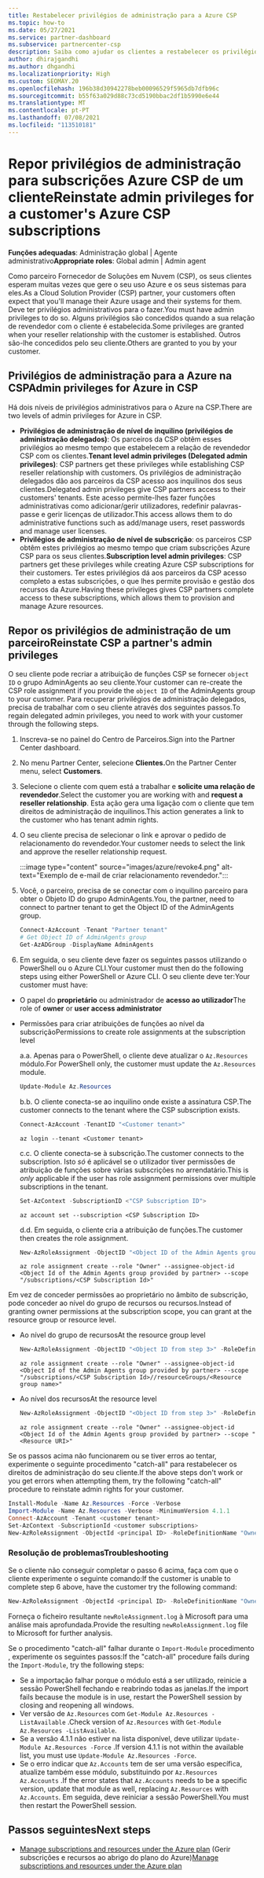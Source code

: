 ```yaml
---
title: Restabelecer privilégios de administração para a Azure CSP
ms.topic: how-to
ms.date: 05/27/2021
ms.service: partner-dashboard
ms.subservice: partnercenter-csp
description: Saiba como ajudar os clientes a restabelecer os privilégios de administração de um parceiro para que o parceiro possa ajudar a gerir as subscrições Azure Fornecedor de Soluções em Nuvem (CSP) de um cliente.
author: dhirajgandhi
ms.author: dhgandhi
ms.localizationpriority: High
ms.custom: SEOMAY.20
ms.openlocfilehash: 196b38d30942278beb00096529f5965db7dfb96c
ms.sourcegitcommit: b55f63a029d88c73cd5190bbac2df1b5990e6e44
ms.translationtype: MT
ms.contentlocale: pt-PT
ms.lasthandoff: 07/08/2021
ms.locfileid: "113510181"
---
```

# <a name="reinstate-admin-privileges-for-a-customers-azure-csp-subscriptions"></a><span data-ttu-id="56bc2-103">Repor privilégios de administração para subscrições Azure CSP de um cliente</span><span class="sxs-lookup"><span data-stu-id="56bc2-103">Reinstate admin privileges for a customer's Azure CSP subscriptions</span></span>  

<span data-ttu-id="56bc2-104">**Funções adequadas**: Administração global | Agente administrativo</span><span class="sxs-lookup"><span data-stu-id="56bc2-104">**Appropriate roles**: Global admin | Admin agent</span></span>

<span data-ttu-id="56bc2-105">Como parceiro Fornecedor de Soluções em Nuvem (CSP), os seus clientes esperam muitas vezes que gere o seu uso Azure e os seus sistemas para eles.</span><span class="sxs-lookup"><span data-stu-id="56bc2-105">As a Cloud Solution Provider (CSP) partner, your customers often expect that you'll manage their Azure usage and their systems for them.</span></span> <span data-ttu-id="56bc2-106">Deve ter privilégios administrativos para o fazer.</span><span class="sxs-lookup"><span data-stu-id="56bc2-106">You must have admin privileges to do so.</span></span> <span data-ttu-id="56bc2-107">Alguns privilégios são concedidos quando a sua relação de revendedor com o cliente é estabelecida.</span><span class="sxs-lookup"><span data-stu-id="56bc2-107">Some privileges are granted when your reseller relationship with the customer is established.</span></span> <span data-ttu-id="56bc2-108">Outros são-lhe concedidos pelo seu cliente.</span><span class="sxs-lookup"><span data-stu-id="56bc2-108">Others are granted to you by your customer.</span></span>

## <a name="admin-privileges-for-azure-in-csp"></a><span data-ttu-id="56bc2-109">Privilégios de administração para a Azure na CSP</span><span class="sxs-lookup"><span data-stu-id="56bc2-109">Admin privileges for Azure in CSP</span></span>

<span data-ttu-id="56bc2-110">Há dois níveis de privilégios administrativos para o Azure na CSP.</span><span class="sxs-lookup"><span data-stu-id="56bc2-110">There are two levels of admin privileges for Azure in CSP.</span></span>

- <span data-ttu-id="56bc2-111">**Privilégios de administração de nível de inquilino (privilégios de administração delegados)**: Os parceiros da CSP obtêm esses privilégios ao mesmo tempo que estabelecem a relação de revendedor CSP com os clientes.</span><span class="sxs-lookup"><span data-stu-id="56bc2-111">**Tenant level admin privileges (Delegated admin privileges)**:  CSP partners get these privileges while establishing CSP reseller relationship with customers.</span></span> <span data-ttu-id="56bc2-112">Os privilégios de administração delegados dão aos parceiros da CSP acesso aos inquilinos dos seus clientes.</span><span class="sxs-lookup"><span data-stu-id="56bc2-112">Delegated admin privileges give CSP partners access to their customers' tenants.</span></span> <span data-ttu-id="56bc2-113">Este acesso permite-lhes fazer funções administrativas como adicionar/gerir utilizadores, redefinir palavras-passe e gerir licenças de utilizador.</span><span class="sxs-lookup"><span data-stu-id="56bc2-113">This access allows them to do administrative functions such as add/manage users, reset passwords and manage user licenses.</span></span>
- <span data-ttu-id="56bc2-114">**Privilégios de administração de nível de subscrição**: os parceiros CSP obtêm estes privilégios ao mesmo tempo que criam subscrições Azure CSP para os seus clientes.</span><span class="sxs-lookup"><span data-stu-id="56bc2-114">**Subscription level admin privileges**: CSP partners get these privileges while creating Azure CSP subscriptions for their customers.</span></span> <span data-ttu-id="56bc2-115">Ter estes privilégios dá aos parceiros da CSP acesso completo a estas subscrições, o que lhes permite provisão e gestão dos recursos da Azure.</span><span class="sxs-lookup"><span data-stu-id="56bc2-115">Having these privileges gives CSP partners complete access to these subscriptions, which allows them to provision and manage Azure resources.</span></span>

## <a name="reinstate-csp-a-partners-admin-privileges"></a><span data-ttu-id="56bc2-116">Repor os privilégios de administração de um parceiro</span><span class="sxs-lookup"><span data-stu-id="56bc2-116">Reinstate CSP a partner's admin privileges</span></span>

<span data-ttu-id="56bc2-117">O seu cliente pode recriar a atribuição de funções CSP se fornecer `object ID` o grupo AdminAgents ao seu cliente.</span><span class="sxs-lookup"><span data-stu-id="56bc2-117">Your customer can re-create the CSP role assignment if you provide the `object ID` of the AdminAgents group to your customer.</span></span> <span data-ttu-id="56bc2-118">Para recuperar privilégios de administração delegados, precisa de trabalhar com o seu cliente através dos seguintes passos.</span><span class="sxs-lookup"><span data-stu-id="56bc2-118">To regain delegated admin privileges, you need to work with your customer through the following steps.</span></span>

1. <span data-ttu-id="56bc2-119">Inscreva-se no painel do Centro de Parceiros.</span><span class="sxs-lookup"><span data-stu-id="56bc2-119">Sign into the Partner Center dashboard.</span></span>

2. <span data-ttu-id="56bc2-120">No menu Partner Center, selecione **Clientes.**</span><span class="sxs-lookup"><span data-stu-id="56bc2-120">On the Partner Center menu, select **Customers**.</span></span>

3. <span data-ttu-id="56bc2-121">Selecione o cliente com quem está a trabalhar e **solicite uma relação de revendedor**.</span><span class="sxs-lookup"><span data-stu-id="56bc2-121">Select the customer you are working with and **request a reseller relationship**.</span></span> <span data-ttu-id="56bc2-122">Esta ação gera uma ligação com o cliente que tem direitos de administração de inquilinos.</span><span class="sxs-lookup"><span data-stu-id="56bc2-122">This action generates a link to the customer who has tenant admin rights.</span></span>

4. <span data-ttu-id="56bc2-123">O seu cliente precisa de selecionar o link e aprovar o pedido de relacionamento do revendedor.</span><span class="sxs-lookup"><span data-stu-id="56bc2-123">Your customer needs to select the link and approve the reseller relationship request.</span></span>

   :::image type="content" source="images/azure/revoke4.png" alt-text="Exemplo de e-mail de criar relacionamento revendedor.":::

5. <span data-ttu-id="56bc2-125">Você, o parceiro, precisa de se conectar com o inquilino parceiro para obter o Objeto ID do grupo AdminAgents.</span><span class="sxs-lookup"><span data-stu-id="56bc2-125">You, the partner, need to connect to partner tenant to get the Object ID of the AdminAgents group.</span></span>
  
   ```powershell
   Connect-AzAccount -Tenant "Partner tenant"
   # Get Object ID of AdminAgents group
   Get-AzADGroup -DisplayName AdminAgents
   ```

6. <span data-ttu-id="56bc2-126">Em seguida, o seu cliente deve fazer os seguintes passos utilizando o PowerShell ou o Azure CLI.</span><span class="sxs-lookup"><span data-stu-id="56bc2-126">Your customer must then do the following steps using either PowerShell or Azure CLI.</span></span> <span data-ttu-id="56bc2-127">O seu cliente deve ter:</span><span class="sxs-lookup"><span data-stu-id="56bc2-127">Your customer must have:</span></span>

- <span data-ttu-id="56bc2-128">O papel do **proprietário** ou administrador de **acesso ao utilizador**</span><span class="sxs-lookup"><span data-stu-id="56bc2-128">The role of **owner** or **user access administrator**</span></span> 
- <span data-ttu-id="56bc2-129">Permissões para criar atribuições de funções ao nível da subscrição</span><span class="sxs-lookup"><span data-stu-id="56bc2-129">Permissions to create role assignments at the subscription level</span></span>

   <span data-ttu-id="56bc2-130">a.</span><span class="sxs-lookup"><span data-stu-id="56bc2-130">a.</span></span> <span data-ttu-id="56bc2-131">Apenas para o PowerShell, o cliente deve atualizar o `Az.Resources` módulo.</span><span class="sxs-lookup"><span data-stu-id="56bc2-131">For PowerShell only, the customer must update the `Az.Resources` module.</span></span>
   ```powershell
   Update-Module Az.Resources
   ```

   <span data-ttu-id="56bc2-132">b.</span><span class="sxs-lookup"><span data-stu-id="56bc2-132">b.</span></span> <span data-ttu-id="56bc2-133">O cliente conecta-se ao inquilino onde existe a assinatura CSP.</span><span class="sxs-lookup"><span data-stu-id="56bc2-133">The customer connects to the tenant where the CSP subscription exists.</span></span>
   ```powershell
   Connect-AzAccount -TenantID "<Customer tenant>"
   ```
   ```azurecli
   az login --tenant <Customer tenant>
   ```

   <span data-ttu-id="56bc2-134">c.</span><span class="sxs-lookup"><span data-stu-id="56bc2-134">c.</span></span> <span data-ttu-id="56bc2-135">O cliente conecta-se à subscrição.</span><span class="sxs-lookup"><span data-stu-id="56bc2-135">The customer connects to the subscription.</span></span> <span data-ttu-id="56bc2-136">Isto *só* é aplicável se o utilizador tiver permissões de atribuição de funções sobre várias subscrições no arrendatário.</span><span class="sxs-lookup"><span data-stu-id="56bc2-136">This is *only* applicable if the user has role assignment permissions over multiple subscriptions in the tenant.</span></span>

   ```powershell
   Set-AzContext -SubscriptionID <"CSP Subscription ID">
   ```
   ```azurecli
   az account set --subscription <CSP Subscription ID>
   ```

   <span data-ttu-id="56bc2-137">d.</span><span class="sxs-lookup"><span data-stu-id="56bc2-137">d.</span></span> <span data-ttu-id="56bc2-138">Em seguida, o cliente cria a atribuição de funções.</span><span class="sxs-lookup"><span data-stu-id="56bc2-138">The customer then creates the role assignment.</span></span>
    
   ```powershell
   New-AzRoleAssignment -ObjectID "<Object ID of the Admin Agents group provided by partner>" -RoleDefinitionName "Owner" -Scope "/subscriptions/'<CSP subscription ID>'"
   ```
   ```azurecli
   az role assignment create --role "Owner" --assignee-object-id <Object Id of the Admin Agents group provided by partner> --scope "/subscriptions/<CSP Subscription Id>"
   ```

<span data-ttu-id="56bc2-139">Em vez de conceder permissões ao proprietário no âmbito de subscrição, pode conceder ao nível do grupo de recursos ou recursos.</span><span class="sxs-lookup"><span data-stu-id="56bc2-139">Instead of granting owner permissions at the subscription scope, you can grant at the resource group or resource level.</span></span> 

- <span data-ttu-id="56bc2-140">Ao nível do grupo de recursos</span><span class="sxs-lookup"><span data-stu-id="56bc2-140">At the resource group level</span></span>

   ```powershell
   New-AzRoleAssignment -ObjectID "<Object ID from step 3>" -RoleDefinitionName Owner -Scope "/subscriptions/'SubscriptionID of CSP subscription'/resourceGroups/'Resource group name'"
   ```

   ```azurecli
   az role assignment create --role "Owner" --assignee-object-id <Object Id of the Admin Agents group provided by partner> --scope "/subscriptions/<CSP Subscription Id>//resourceGroups/<Resource group name>"
   ```

- <span data-ttu-id="56bc2-141">Ao nível dos recursos</span><span class="sxs-lookup"><span data-stu-id="56bc2-141">At the resource level</span></span>

   ```powershell
   New-AzRoleAssignment -ObjectID "<Object ID from step 3>" -RoleDefinitionName Owner -Scope "<Resource URI>"
   ```

   ```azurecli
   az role assignment create --role "Owner" --assignee-object-id <Object Id of the Admin Agents group provided by partner> --scope "<Resource URI>"
   ```

<span data-ttu-id="56bc2-142">Se os passos acima não funcionarem ou se tiver erros ao tentar, experimente o seguinte procedimento "catch-all" para restabelecer os direitos de administração do seu cliente.</span><span class="sxs-lookup"><span data-stu-id="56bc2-142">If the above steps don't work or you get errors when attempting them, try the following "catch-all" procedure to reinstate admin rights for your customer.</span></span>

```powershell
Install-Module -Name Az.Resources -Force -Verbose
Import-Module -Name Az.Resources -Verbose -MinimumVersion 4.1.1
Connect-AzAccount -Tenant <customer tenant>
Set-AzContext -SubscriptionId <customer subscriptions>
New-AzRoleAssignment -ObjectId <principal ID> -RoleDefinitionName "Owner" -Scope "/subscriptions/<customer subscription>" -ObjectType "ForeignGroup"
```

### <a name="troubleshooting"></a><span data-ttu-id="56bc2-143">Resolução de problemas</span><span class="sxs-lookup"><span data-stu-id="56bc2-143">Troubleshooting</span></span>

<span data-ttu-id="56bc2-144">Se o cliente não conseguir completar o passo 6 acima, faça com que o cliente experimente o seguinte comando:</span><span class="sxs-lookup"><span data-stu-id="56bc2-144">If the customer is unable to complete step 6 above, have the customer try the following command:</span></span>

```powershell
New-AzRoleAssignment -ObjectId <principal ID> -RoleDefinitionName "Owner" -Scope "/subscriptions/<costumer subscription>" -ObjectType "ForeignGroup" -Debug > newRoleAssignment.log
```

<span data-ttu-id="56bc2-145">Forneça o ficheiro resultante `newRoleAssignment.log` à Microsoft para uma análise mais aprofundada.</span><span class="sxs-lookup"><span data-stu-id="56bc2-145">Provide the resulting `newRoleAssignment.log` file to Microsoft for further analysis.</span></span>

<span data-ttu-id="56bc2-146">Se o procedimento "catch-all" falhar durante o `Import-Module` procedimento , experimente os seguintes passos:</span><span class="sxs-lookup"><span data-stu-id="56bc2-146">If the "catch-all" procedure fails during the `Import-Module`, try the following steps:</span></span>
- <span data-ttu-id="56bc2-147">Se a importação falhar porque o módulo está a ser utilizado, reinicie a sessão PowerShell fechando e reabrindo todas as janelas.</span><span class="sxs-lookup"><span data-stu-id="56bc2-147">If the import fails because the module is in use, restart the PowerShell session by closing and reopening all windows.</span></span>
- <span data-ttu-id="56bc2-148">Ver versão de `Az.Resources` com `Get-Module Az.Resources -ListAvailable` .</span><span class="sxs-lookup"><span data-stu-id="56bc2-148">Check version of `Az.Resources` with `Get-Module Az.Resources -ListAvailable`.</span></span>
- <span data-ttu-id="56bc2-149">Se a versão 4.1.1 não estiver na lista disponível, deve utilizar `Update-Module Az.Resources -Force` .</span><span class="sxs-lookup"><span data-stu-id="56bc2-149">If version 4.1.1 is not within the available list, you must use `Update-Module Az.Resources -Force`.</span></span>
- <span data-ttu-id="56bc2-150">Se o erro indicar que `Az.Accounts` tem de ser uma versão específica, atualize também esse módulo, substituindo por `Az.Resources` `Az.Accounts` .</span><span class="sxs-lookup"><span data-stu-id="56bc2-150">If the error states that `Az.Accounts` needs to be a specific version, update that module as well, replacing `Az.Resources` with `Az.Accounts`.</span></span> <span data-ttu-id="56bc2-151">Em seguida, deve reiniciar a sessão PowerShell.</span><span class="sxs-lookup"><span data-stu-id="56bc2-151">You must then restart the PowerShell session.</span></span>


## <a name="next-steps"></a><span data-ttu-id="56bc2-152">Passos seguintes</span><span class="sxs-lookup"><span data-stu-id="56bc2-152">Next steps</span></span>

- <span data-ttu-id="56bc2-153">[Manage subscriptions and resources under the Azure plan](azure-plan-manage.md) (Gerir subscrições e recursos ao abrigo do plano do Azure)</span><span class="sxs-lookup"><span data-stu-id="56bc2-153">[Manage subscriptions and resources under the Azure plan](azure-plan-manage.md)</span></span>
